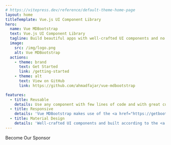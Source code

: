 ```yaml
---
# https://vitepress.dev/reference/default-theme-home-page
layout: home
titleTemplate: Vue.js UI Component Library
hero:
  name: Vue MDBootstrap
  text: Vue.js UI Component Library
  tagline: Build beautiful apps with well-crafted UI components and no design skills required.
  image:
    src: /img/logo.png
    alt: Vue MDBootstrap
  actions:
    - theme: brand
      text: Get Started
      link: /getting-started
    - theme: alt
      text: View on GitHub
      link: https://github.com/ahmadfajar/vue-mdbootstrap

features:
  - title: Reusable
    details: Use any component with few lines of code and with great customization and very easy to use and understand.
  - title: Responsive
    details: 'Vue MDBootstrap makes use of the <a href="https://getbootstrap.com/" target="_blank">Bootstrap 5</a> css framework to support responsive pages.'
  - title: Material Design
    details: 'Well-crafted UI components and built according to the <a href="https://m3.material.io/" target="_blank">Google Material Design 3</a> specifications.'
---
```



<div class="sponsors d-flex justify-content-center">
<div class="sponsor-button">
<BsButton color="orange" size="lg" href="https://github.com/sponsors/ahmadfajar" target="__blank" outlined>
Become Our Sponsor
</BsButton>
</div>
</div>

<script setup lang="ts">
import { onBeforeMount, onUnmounted } from 'vue';
import { useData } from 'vitepress'

const { site, isDark } = useData();
site.value.appearance = false;
isDark.value = true;

onBeforeMount(() => {
  // localStorage.setItem('vitepress-theme-appearance', 'dark');
  document.documentElement.classList.add('dark', 'vpdoc-home');
});
onUnmounted(() => {
  document.documentElement.classList.remove('vpdoc-home');
});
</script>
